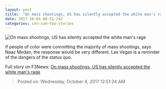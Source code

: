 ```yaml
---
layout: post
title:  "On mass shootings, US has silently accepted the white man's rage"
date: 2017-10-04 00:51:24Z
categories: cnn-com-top-stories
---
```


![On mass shootings, US has silently accepted the white man's rage](http://i2.cdn.cnn.com/cnnnext/dam/assets/160617061724-guns-super-tease.jpg)

If people of color were committing the majority of mass shootings, says Naaz Modan, the response would be very different. Las Vegas is a reminder of the dangers of the status quo.


Full story on F3News: [On mass shootings, US has silently accepted the white man's rage](http://www.f3nws.com/n/bGGkKJ)

> Posted on: Wednesday, October 4, 2017 12:51:24 AM
